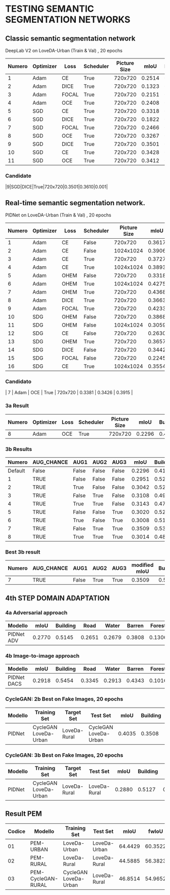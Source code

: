 # TESTING SEMANTIC SEGMENTATION NETWORKS


## Classic semantic segmentation network

DeepLab V2 on LoveDA-Urban (Train & Val) , 20 epochs
 
| Numero | Optimizer | Loss  | Scheduler | Picture Size |  mIoU  | bestIoU | lr  | Latency (s) | FLOPs      | Params    |
|--------|-----------|-------|-----------|--------------|--------|---------|-----|-------------|------------|-----------|
|1       | Adam      | CE    | True      | 720x720      | 0.2514 | 0.2734  | 0.001| 0.005340    | 1.10e+12   | 6.14e+07  |
|2       | Adam      | DICE  | True      | 720x720      | 0.1323 | 0.1274  | 0.001| 0.005236    | 1.10e+12   | 6.14e+07  |
|3       | Adam      | FOCAL | True      | 720x720      | 0.2151 | 0.2559  | 0.001| 0.005734    | 1.10e+12   | 6.14e+07  |
|4       | Adam      | OCE   | True      | 720x720      | 0.2408 | 0.2687  | 0.001| 0.005383    | 1.10e+12   | 6.14e+07  |
|5       | SGD       | CE    | True      | 720x720      | 0.3318 | 0.3364  | 0.01 | 0.005062    | 1.10e+12   | 6.14e+07  |
|6       | SGD       | DICE  | True      | 720x720      | 0.1822 | 0.3112  | 0.01 | 0.005163    | 1.10e+12   | 6.14e+07  |
|7       | SGD       | FOCAL | True      | 720x720      | 0.2466 | 0.2761  | 0.01 | 0.005105    | 1.10e+12   | 6.14e+07  |
|8       | SGD       | OCE   | True      | 720x720      | 0.3267 | 0.3473  | 0.01 | 0.004744    | 1.10e+12   | 6.14e+07  |
|9       | SGD       | DICE  | True      | 720x720      | 0.3501 | 0.3610  | 0.001| 0.004934    | 1.10e+12   | 6.14e+07  |
|10      | SGD       | CE    | True      | 720x720      | 0.3428 | 0.3526  | 0.001| 0.005232    | 1.10e+12   | 6.14e+07  |
|11      | SGD       | OCE   | True      | 720x720      | 0.3412 | 0.3422  | 0.001| 0.005422    | 1.10e+12   | 6.14e+07  |



### Candidate
|9|SGD|DICE|True|720x720|0.3501|0.3610|0.001|




## Real-time semantic segmentation network.

PIDNet on LoveDA-Urban (Train & Val) , 20 epochs 


| Numero | Optimizer | Loss  | Scheduler | Picture Size | mIoU   | Latency (sec) | FLOPs     | Parameters |
|--------|-----------|-------|-----------|--------------|--------|---------------|-----------|------------|
| 1      | Adam      | CE    | False     | 720x720      | 0.3617 | 0.029         | 1.10e+12  | 6.14e+07   |
| 2      | Adam      | CE    | False     | 1024x1024    | 0.3906 | 0.027         | 1.10e+12  | 6.14e+07   |
| 3      | Adam      | CE    | True      | 720x720      | 0.3727 | 0.029         | 1.10e+12  | 6.14e+07   |
| 4      | Adam      | CE    | True      | 1024x1024    | 0.3893 | 0.027         | 1.10e+12  | 6.14e+07   |
| 5      | Adam      | OHEM  | False     | 720x720      | 0.3318 | 0.034         | 1.10e+12  | 6.14e+07   |
| 6      | Adam      | OHEM  | True      | 1024x1024    | 0.4275 | 0.033         | 1.10e+12  | 6.14e+07   |
| 7      | Adam      | OHEM  | True      | 720x720      | 0.4368 | 0.030         | 1.10e+12  | 6.14e+07   |
| 8      | Adam      | DICE  | True      | 720x720      | 0.3663 | 0.033         | 1.10e+12  | 6.14e+07   |
| 9      | Adam      | FOCAL | True      | 720x720      | 0.4233 | 0.033         | 1.10e+12  | 6.14e+07   |
| 10     | SDG       | OHEM  | False     | 720x720      | 0.3868 | 0.035         | 1.10e+12  | 6.14e+07   |
| 11     | SDG       | OHEM  | False     | 1024x1024    | 0.3059 | 0.031         | 1.10e+12  | 6.14e+07   |
| 12     | SDG       | CE    | False     | 720x720      | 0.2630 | 0.029         | 1.10e+12  | 6.14e+07   |
| 13     | SDG       | OHEM  | True      | 720x720      | 0.3657 | 0.033         | 1.10e+12  | 6.14e+07   |
| 14     | SDG       | DICE  | False     | 720x720      | 0.3442 | 0.033         | 1.10e+12  | 6.14e+07   |
| 15     | SDG       | FOCAL | False     | 720x720      | 0.2245 | 0.033         | 1.10e+12  | 6.14e+07   |
| 16     | SDG       | CE    | True      | 1024x1024    | 0.3554 | 0.027         | 1.10e+12  | 6.14e+07   |



### Candidato
| 7      | Adam      | OCE   | True      | 720x720      | 0.3381 | 0.3426  | 0.3915        |

### 3a Result

| Numero | Optimizer | Loss  | Scheduler | Picture Size | mIoU | Building | Road   | Water  | Barren | Forest  | Grassland | Farmland |
|--------|-----------|-------|-----------|--------------|---------------|----------|--------|--------|--------|---------|-----------|----------|
| 8      | Adam      | OCE   | True      | 720x720      | 0.2296        | 0.4158   | 0.2176 | 0.1666 | 0.3349 | 0.0590  | 0.1415    | 0.2716   |



### 3b Results

| Numero | AUG_CHANCE | AUG1  | AUG2  | AUG3  | mIoU | Building | Road   | Water  | Barren | Forest  | Grassland | Farmland |
|--------|------------|-------|-------|-------|---------------|----------|--------|--------|--------|---------|-----------|----------|
| Default| False      | False | False | False | 0.2296        | 0.4158   | 0.2176 | 0.1666 | 0.3349 | 0.0590  | 0.1415    | 0.2716   |
| 1      | TRUE       | False | False | False | 0.2951        | 0.5217   | 0.3381 | 0.3098 | 0.3188 | 0.0673  | 0.0839    | 0.4262   |
| 2      | TRUE       | True  | False | False | 0.3042        | 0.5255   | 0.3789 | 0.3074 | 0.4121 | 0.0377  | 0.0265    | 0.4417   |
| 3      | TRUE       | False | True  | False | 0.3108        | 0.4900   | 0.3403 | 0.3097 | 0.4075 | 0.0582  | 0.1526    | 0.4170   |
| 4      | TRUE       | True  | True  | False | 0.3143        | 0.4766   | 0.3495 | 0.3304 | 0.3810 | 0.0682  | 0.1779    | 0.4165   |
| 5      | TRUE       | False | False | True  | 0.3020        | 0.5257   | 0.3998 | 0.2933 | 0.3413 | 0.0708  | 0.0574    | 0.4257   |
| 6      | TRUE       | True  | False | True  | 0.3008        | 0.5102   | 0.3952 | 0.3130 | 0.3587 | 0.0457  | 0.0505    | 0.4324   |
| 7      | TRUE       | False | True  | True  | 0.3509        | 0.5306   | 0.2683 | 0.3407 | 0.4896 | 0.1072  | 0.2865    | 0.4332   |
| 8      | TRUE       | True  | True  | True  | 0.3014        | 0.4877   | 0.3868 | 0.3008 | 0.3700 | 0.0586  | 0.1589    | 0.3472   |


### Best 3b result

| Numero | AUG_CHANCE | AUG1  | AUG2  | AUG3  | modified mIoU | Building | Road   | Water  | Barren | Forest  | Grassland | Farmland |
|--------|------------|-------|-------|-------|---------------|----------|--------|--------|--------|---------|-----------|----------|
| 7      | TRUE       | False | True  | True  | 0.3509        | 0.5306   | 0.2683 | 0.3407 | 0.4896 | 0.1072  | 0.2865    | 0.4332   |

## 4th STEP DOMAIN ADAPTATION

### 4a Adversarial approach

| Modello               | mIoU   | Building | Road   | Water  | Barren | Forest  | Grassland | Farmland |
|-----------------------|--------|----------|--------|--------|--------|---------|-----------|----------|
| PIDNet ADV            | 0.2770 | 0.5145   | 0.2651 | 0.2679 | 0.3808 | 0.1306  | 0.0585    | 0.3217   |

### 4b Image-to-image approach

| Modello               | mIoU   | Building | Road   | Water  | Barren | Forest  | Grassland | Farmland |
|-----------------------|--------|----------|--------|--------|--------|---------|-----------|----------|
| PIDNet  DACS          | 0.2918 | 0.5454   | 0.3345 | 0.2913 | 0.4343 | 0.1016  | 0.2310    | 0.3959  |



### CycleGAN: 2b Best on Fake Images, 20 epochs

| Modello      | Training Set          | Target Set     | Test Set             | mIoU   | Building | Road   | Water  | Barren | Forest  | Grassland | Farmland |
|--------------|-----------------------|----------------|----------------------|--------|----------|--------|--------|--------|---------|-----------|----------|
| PIDNet       | CycleGAN LoveDa-Urban | LoveDa-Rural   | CycleGAN LoveDa-Urban| 0.4035 | 0.3508   | 0.4845 | 0.5442 | 0.6434 | 0.0919  | 0.3659    | 0.3440   |



### CycleGAN: 3b Best on Fake Images, 20 epochs

| Modello       | Training Set          | Target Set     | Test Set             | mIoU   | Building | Road   | Water  | Barren | Forest  | Grassland | Farmland |
|---------------|-----------------------|----------------|----------------------|--------|----------|--------|--------|--------|---------|-----------|----------|
| PIDNet        | CycleGAN LoveDa-Urban | LoveDa-Rural   | LoveDa-Rural         | 0.2880 | 0.5127   | 0.1962 | 0.3027 | 0.4716 | 0.0625  | 0.0353    | 0.4349   |



## Result PEM

| Codice | Modello               | Training Set          | Test Set          | mIoU    | fwIoU   | mACC    | pACC    |
|--------|-----------------------|-----------------------|-------------------|---------|---------|---------|---------|
| 01     | PEM-URBAN             | LoveDa-Urban          | LoveDa-Urban      | 64.4429 | 60.3522 | 75.1795 | 74.5604 |
| 02     | PEM-RURAL             | LoveDa-Rural          | LoveDa-Rural      | 44.5885 | 56.3823 | 54.6906 | 71.6951 |
| 03     | PEM-CycleGAN-RURAL    | CycleGAN LoveDa-Urban | LoveDa-Rural      | 46.8514 | 54.9652 | 62.2863 | 68.8383 |
